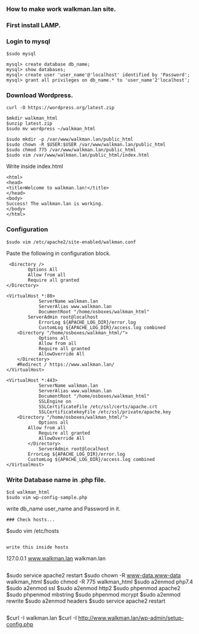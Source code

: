 ### How to make work walkman.lan site.

### First install LAMP.

### Login to mysql
```$sudo mysql```
```
mysql> create database db_name;
mysql> show databases;
mysql> create user 'user_name'@'localhost' identified by 'Password';
mysql> grant all privileges on db_name.* to 'user_name'2'localhost';
```
### Download Wordpress.

```
curl -O https://wordpress.org/latest.zip

```
```
$mkdir walkman_html
$unzip latest.zip 
$sudo mv wordpress ~/walkman_html
```
```
$sudo mkdir -p /var/www/walkman.lan/public_html
$sudo chown -R $USER:$USER /var/www/walkman.lan/public_html
$sudo chmod 775 /var/www/walkman.lan/public_html
$sudo vim /var/www/walkman.lan/public_html/index.html
```
Write inside index.html
```
<html>
<head>
<title>Welcome to walkman.lan!</title>
</head>
<body>
Success! The walkman.lan is working.
</body>
</html>
```
### Configuration
```
$sudo vim /etc/apache2/site-enabled/walkman.conf
```
Paste the following in configuration block.

```
 <Directory />
    	Options All
     	Allow from all
     	Require all granted
</Directory>
     	
<VirtualHost *:80>
     		ServerName walkman.lan
     		ServerAlias www.walkman.lan 
    		DocumentRoot "/home/osboxes/walkman_html"
		ServerAdmin root@localhost
        	ErrorLog ${APACHE_LOG_DIR}/error.log
        	CustomLog ${APACHE_LOG_DIR}/access.log combined
 	<Directory "/home/osboxes/walkman_html/">
        	Options all
        	Allow from all
        	Require all granted
        	AllowOverride All
	</Directory>
	#Redirect / https://www.walkman.lan/
</VirtualHost>
    	
<VirtualHost *:443>
    		ServerName walkman.lan
        	ServerAlias www.walkman.lan
    		DocumentRoot "/home/osboxes/walkman_html"
    		SSLEngine on
    		SSLCertificateFile /etc/ssl/certs/apache.crt
    		SSLCertificatekeyFile /etc/ssl/private/apache.key
   	<Directory "/home/osboxes/walkman_html/">
    		Options all
   		Allow from all
    		Require all granted
    		AllowOverride All
    	</Directory>
    		ServerAdmin root@localhost
   		ErrorLog ${APACHE_LOG_DIR}/error.log
		CustomLog ${APACHE_LOG_DIR}/access.log combined
</VirtualHost>
```
### Write Database name in .php file.
```
$cd walkman_html
$sudo vim wp-config-sample.php
```
write db_name user_name and Password in it.
```
### Check hosts...
``` 
$sudo vim /etc/hosts
```

write this inside hosts
```
127.0.0.1 www.walkman.lan walkman.lan 
```

```
$sudo service apache2 restart
$sudo chown -R www-data.www-data walkman_html
$sudo chmod -R 775 walkman_html
$sudo a2enmod php7.4
$sudo a2enmod ssl
$sudo a2enmod http2
$sudo phpenmod apache2
$sudo phpenmod mbstring
$sudo phpenmod mcrypt
$sudo a2enmod rewrite
$sudo a2enmod headers
$sudo service apache2 restart
```
```
$curl -I walkman.lan
$curl -I http://www.walkman.lan/wp-admin/setup-config.php
```

